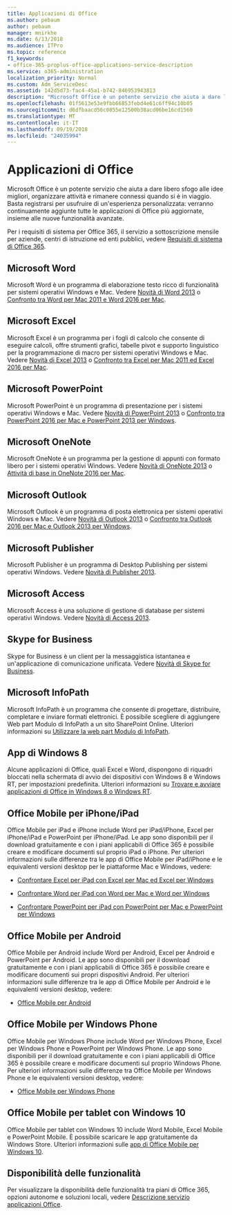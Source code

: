 ```yaml
---
title: Applicazioni di Office
ms.author: pebaum
author: pebaum
manager: mnirkhe
ms.date: 6/13/2018
ms.audience: ITPro
ms.topic: reference
f1_keywords:
- office-365-proplus-office-applications-service-description
ms.service: o365-administration
localization_priority: Normal
ms.custom: Adm_ServiceDesc
ms.assetid: 142d5d73-fac4-45a1-b742-846953943813
description: "Microsoft Office è un potente servizio che aiuta a dare libero sfogo alle idee migliori, organizzare attività e rimanere connessi quando si è in viaggio. Basta registrarsi per usufruire di un'esperienza personalizzata: verranno continuamente aggiunte tutte le applicazioni di Office più aggiornate, insieme alle nuove funzionalità avanzate."
ms.openlocfilehash: 01f5613e53e9fbb66853febd4e61c6ff94c10b05
ms.sourcegitcommit: d6dfbaacd56c0855e12500b38acd06be16cd1560
ms.translationtype: MT
ms.contentlocale: it-IT
ms.lasthandoff: 09/19/2018
ms.locfileid: "24035994"
---
```

# <a name="office-applications"></a>Applicazioni di Office

Microsoft Office è un potente servizio che aiuta a dare libero sfogo alle idee migliori, organizzare attività e rimanere connessi quando si è in viaggio. Basta registrarsi per usufruire di un'esperienza personalizzata: verranno continuamente aggiunte tutte le applicazioni di Office più aggiornate, insieme alle nuove funzionalità avanzate. 
  
Per i requisiti di sistema per Office 365, il servizio a sottoscrizione mensile per aziende, centri di istruzione ed enti pubblici, vedere [Requisiti di sistema di Office 365](https://products.office.com/office-system-requirements/#Office365forBEG).
  
## <a name="microsoft-word"></a>Microsoft Word
<a name="bkmk_Word"> </a>

Microsoft Word è un programma di elaborazione testo ricco di funzionalità per sistemi operativi Windows e Mac. Vedere [Novità di Word 2013](http://go.microsoft.com/fwlink/p/?LinkId=271679) o [Confronto tra Word per Mac 2011 e Word 2016 per Mac](https://support.office.com/en-us/article/Compare-Word-for-Mac-2011-with-Word-2016-for-Mac-ac41aed9-3d23-48de-8474-31515e29c48c).
  
## <a name="microsoft-excel"></a>Microsoft Excel
<a name="bkmk_Excel"> </a>

Microsoft Excel è un programma per i fogli di calcolo che consente di eseguire calcoli, offre strumenti grafici, tabelle pivot e supporto linguistico per la programmazione di macro per sistemi operativi Windows e Mac. Vedere [Novità di Excel 2013](http://go.microsoft.com/fwlink/p/?LinkId=271680) o [Confronto tra Excel per Mac 2011 ed Excel 2016 per Mac](https://support.office.com/en-us/article/Compare-Excel-for-Mac-2011-with-Excel-2016-for-Mac-602a6c30-e6a6-47c5-9e0d-b16af397427a).
  
## <a name="microsoft-powerpoint"></a>Microsoft PowerPoint
<a name="bkmk_PowerPoint"> </a>

Microsoft PowerPoint è un programma di presentazione per i sistemi operativi Windows e Mac. Vedere [Novità di PowerPoint 2013](http://go.microsoft.com/fwlink/p/?LinkId=271681) o [Confronto tra PowerPoint 2016 per Mac e PowerPoint 2013 per Windows](https://support.office.com/en-us/article/Compare-PowerPoint-2016-for-Mac-with-PowerPoint-2013-for-Windows-desktop-902a52c1-553b-422f-a317-6bd75529659c?ui=en-US&amp;rs=en-US&amp;ad=US).
  
## <a name="microsoft-onenote"></a>Microsoft OneNote
<a name="bkmk_OneNote"> </a>

Microsoft OneNote è un programma per la gestione di appunti con formato libero per i sistemi operativi Windows. Vedere [Novità di OneNote 2013](http://go.microsoft.com/fwlink/p/?LinkId=271682) o [Attività di base in OneNote 2016 per Mac](https://support.office.com/en-US/article/Basic-tasks-in-OneNote-2016-for-Mac-0206acf2-77da-42ab-a2e8-b69ae450f6a0).
  
## <a name="microsoft-outlook"></a>Microsoft Outlook
<a name="bkmk_Outlook"> </a>

Microsoft Outlook è un programma di posta elettronica per sistemi operativi Windows e Mac. Vedere [Novità di Outlook 2013](http://go.microsoft.com/fwlink/p/?LinkId=271683) o [Confronto tra Outlook 2016 per Mac e Outlook 2013 per Windows](https://support.office.com/en-us/article/Compare-Outlook-2016-for-Mac-with-Outlook-2013-for-Windows-bd54cb79-d367-4c2f-89c7-3e5d16618f87).
  
## <a name="microsoft-publisher"></a>Microsoft Publisher
<a name="bkmk_Publisher"> </a>

Microsoft Publisher è un programma di Desktop Publishing per sistemi operativi Windows. Vedere [Novità di Publisher 2013](http://go.microsoft.com/fwlink/p/?LinkId=271684).
  
## <a name="microsoft-access"></a>Microsoft Access
<a name="bkmk_Access"> </a>

Microsoft Access è una soluzione di gestione di database per sistemi operativi Windows. Vedere [Novità di Access 2013](http://go.microsoft.com/fwlink/p/?LinkId=271685).
  
## <a name="skype-for-business"></a>Skype for Business
<a name="bkmk_Lync"> </a>

Skype for Business è un client per la messaggistica istantanea e un'applicazione di comunicazione unificata. Vedere [Novità di Skype for Business](http://go.microsoft.com/fwlink/p/?LinkId=271686).
  
## <a name="microsoft-infopath"></a>Microsoft InfoPath
<a name="bkmk_InfoPath"> </a>

Microsoft InfoPath è un programma che consente di progettare, distribuire, completare e inviare formati elettronici. È possibile scegliere di aggiungere Web part Modulo di InfoPath a un sito SharePoint Online. Ulteriori informazioni su [Utilizzare la web part Modulo di InfoPath](http://go.microsoft.com/fwlink/p/?LinkId=271687).
  
## <a name="windows-8-apps"></a>App di Windows 8
<a name="bkmkWin8Apps"> </a>

Alcune applicazioni di Office, quali Excel e Word, dispongono di riquadri bloccati nella schermata di avvio dei dispositivi con Windows 8 e Windows RT, per impostazioni predefinita. Ulteriori informazioni su [Trovare e avviare applicazioni di Office in Windows 8 o Windows RT](http://go.microsoft.com/fwlink/p/?LinkId=271688).
  
## <a name="office-mobile-for-ipadiphone"></a>Office Mobile per iPhone/iPad
<a name="BKMK_Office_for_iPad"> </a>

Office Mobile per iPad e iPhone include Word per iPad/iPhone, Excel per iPhone/iPad e PowerPoint per iPhone/iPad. Le app sono disponibili per il download gratuitamente e con i piani applicabili di Office 365 è possibile creare e modificare documenti sul proprio iPad o iPhone. Per ulteriori informazioni sulle differenze tra le app di Office Mobile per iPad/iPhone e le equivalenti versioni desktop per le piattaforme Mac e Windows, vedere:
  
- [Confrontare Excel per iPad con Excel per Mac ed Excel per Windows](http://go.microsoft.com/fwlink/p/?LinkId=507543)
    
- [Confrontare Word per iPad con Word per Mac e Word per Windows](http://go.microsoft.com/fwlink/p/?LinkId=507544)
    
- [Confrontare PowerPoint per iPad con PowerPoint per Mac e PowerPoint per Windows](http://go.microsoft.com/fwlink/p/?LinkId=507545)
    
## <a name="office-mobile-for-android"></a>Office Mobile per Android
<a name="BKMK_Office_for_Android"> </a>

Office Mobile per Android include Word per Android, Excel per Android e PowerPoint per Android. Le app sono disponibili per il download gratuitamente e con i piani applicabili di Office 365 è possibile creare e modificare documenti sui propri dispositivi Android. Per ulteriori informazioni sulle differenze tra le app di Office Mobile per Android e le equivalenti versioni desktop, vedere:
  
- [Office Mobile per Android](https://support.office.com/en-us/article/Office-Mobile-for-Android-phones-ee598133-59d1-43c3-b47c-aac3f2d9a605?ui=en-US&amp;rs=en-US&amp;ad=US)
    
## <a name="office-mobile-for-windows-phone"></a>Office Mobile per Windows Phone
<a name="BKMK_Office_for_WindowsPhone"> </a>

Office Mobile per Windows Phone include Word per Windows Phone, Excel per Windows Phone e PowerPoint per Windows Phone. Le app sono disponibili per il download gratuitamente e con i piani applicabili di Office 365 è possibile creare e modificare documenti sul proprio Windows Phone. Per ulteriori informazioni sulle differenze tra Office Mobile per Windows Phone e le equivalenti versioni desktop, vedere:
  
- [Office Mobile per Windows Phone](https://support.office.com/en-us/article/Office-Mobile-for-Windows-Phone-011b83c4-0d5f-4ea8-bbbe-2ed0d76dc69c?ui=en-US&amp;rs=en-US&amp;ad=US)
    
## <a name="office-mobile-for-windows-10-tablets"></a>Office Mobile per tablet con Windows 10
<a name="BKMK_Office_for_WindowsPhone"> </a>

Office Mobile per tablet con Windows 10 include Word Mobile, Excel Mobile e PowerPoint Mobile. È possibile scaricare le app gratuitamente da Windows Store. Ulteriori informazioni sulle [app di Office Mobile per Windows 10](https://blogs.office.com/2015/07/29/office-mobile-apps-for-windows-10-are-here/).
  
## <a name="feature-availability"></a>Disponibilità delle funzionalità
<a name="BKMK_Office_for_WindowsPhone"> </a>

Per visualizzare la disponibilità delle funzionalità tra piani di Office 365, opzioni autonome e soluzioni locali, vedere [Descrizione servizio applicazioni Office](office-applications-service-description.md).
  

